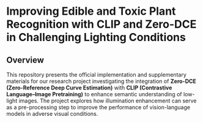 # Improving Edible and Toxic Plant Recognition with CLIP and Zero-DCE in Challenging Lighting Conditions

## Overview

This repository presents the official implementation and supplementary materials for our research project investigating the integration of **Zero-DCE (Zero-Reference Deep Curve Estimation)** with **CLIP (Contrastive Language–Image Pretraining)** to enhance semantic understanding of low-light images. The project explores how illumination enhancement can serve as a pre-processing step to improve the performance of vision-language models in adverse visual conditions.
